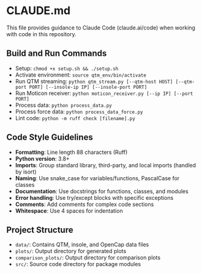 # CLAUDE.md

This file provides guidance to Claude Code (claude.ai/code) when working with code in this repository.

## Build and Run Commands

- Setup: `chmod +x setup.sh && ./setup.sh`
- Activate environment: `source qtm_env/bin/activate`
- Run QTM streaming: `python qtm_stream.py [--qtm-host HOST] [--qtm-port PORT] [--insole-ip IP] [--insole-port PORT]`
- Run Moticon receiver: `python moticon_receiver.py [--ip IP] [--port PORT]`
- Process data: `python process_data.py`
- Process force data: `python process_data_force.py`
- Lint code: `python -m ruff check [filename].py`

## Code Style Guidelines

- **Formatting**: Line length 88 characters (Ruff)
- **Python version**: 3.8+
- **Imports**: Group standard library, third-party, and local imports (handled by isort)
- **Naming**: Use snake_case for variables/functions, PascalCase for classes
- **Documentation**: Use docstrings for functions, classes, and modules
- **Error handling**: Use try/except blocks with specific exceptions
- **Comments**: Add comments for complex code sections
- **Whitespace**: Use 4 spaces for indentation

## Project Structure
- `data/`: Contains QTM, insole, and OpenCap data files
- `plots/`: Output directory for generated plots
- `comparison_plots/`: Output directory for comparison plots
- `src/`: Source code directory for package modules